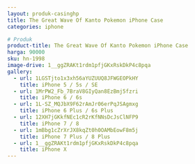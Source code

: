 ```yaml
---
layout: produk-casinghp
title: The Great Wave Of Kanto Pokemon iPhone Case
categories: iphone

# Produk
product-title: The Great Wave Of Kanto Pokemon iPhone Case
harga: 90000
sku: hn-1998
image-drive: 1__ggZRAKt1rdm1pfjGKxRskDkP4c8pqa
gallery:
  - url: 1LGSTjto1x3xh56aYUZUUQ8JFWGEOPkHY
    title: iPhone 5 / 5s / SE
  - url: 1MrPW2_Fb_7BraV8GIyQan8EzBmj5fzri
    title: iPhone 6 / 6s
  - url: 1L-SZ_MQJbX9F62rAmJr06erPqJSAgmxg
    title: iPhone 6 Plus / 6s Plus
  - url: 12XH7jGKkfNEc1cR2rKfNNsDcJsClNFP9
    title: iPhone 7 / 8
  - url: 1mBbg1cZrXrJX8kqZt0h0OAMbEowF8m5j
    title: iPhone 7 Plus / 8 Plus
  - url: 1__ggZRAKt1rdm1pfjGKxRskDkP4c8pqa
    title: iPhone X
---
```

